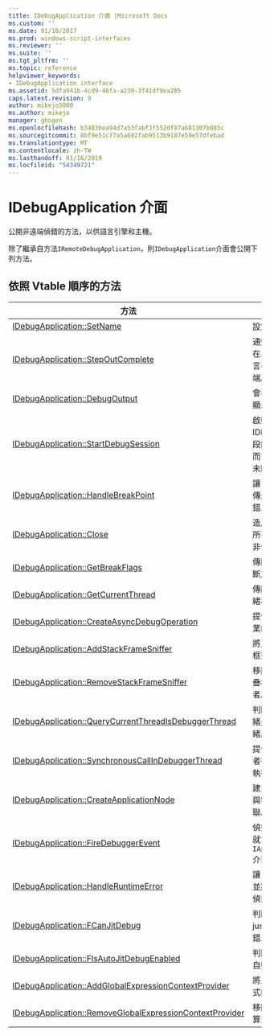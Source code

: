 ```yaml
---
title: IDebugApplication 介面 |Microsoft Docs
ms.custom: ''
ms.date: 01/18/2017
ms.prod: windows-script-interfaces
ms.reviewer: ''
ms.suite: ''
ms.tgt_pltfrm: ''
ms.topic: reference
helpviewer_keywords:
- IDebugApplication interface
ms.assetid: 5dfa941b-4cd9-46fa-a230-3f41df9ea205
caps.latest.revision: 9
author: mikejo5000
ms.author: mikejo
manager: ghogen
ms.openlocfilehash: b3483bea94d7a53fabf3f552df97a681307b885c
ms.sourcegitcommit: 8bf9e51c77a5a602fab9513b9187e59e57dfebad
ms.translationtype: MT
ms.contentlocale: zh-TW
ms.lasthandoff: 01/16/2019
ms.locfileid: "54349721"
---
```

# <a name="idebugapplication-interface"></a>IDebugApplication 介面
公開非遠端偵錯的方法，以供語言引擎和主機。  
  
 除了繼承自方法`IRemoteDebugApplication`，則`IDebugApplication`介面會公開下列方法。  
  
## <a name="methods-in-vtable-order"></a>依照 Vtable 順序的方法  
  
|方法|描述|  
|------------|-----------------|  
|[IDebugApplication::SetName](../../winscript/reference/idebugapplication-setname.md)|設定應用程式的名稱。|  
|[IDebugApplication::StepOutComplete](../../winscript/reference/idebugapplication-stepoutcomplete.md)|通知程序的偵錯管理員在單一步驟模式中的語言引擎即將返回其呼叫端。|  
|[IDebugApplication::DebugOutput](../../winscript/reference/idebugapplication-debugoutput.md)|會導致偵錯工具 IDE 會顯示指定的字串。|  
|[IDebugApplication::StartDebugSession](../../winscript/reference/idebugapplication-startdebugsession.md)|啟動預設偵錯工具 IDE，並將偵錯工作階段附加至這個應用程式而言，如果其中一個尚未附加。|  
|[IDebugApplication::HandleBreakPoint](../../winscript/reference/idebugapplication-handlebreakpoint.md)|讓目前的執行緒封鎖並傳送通知之中斷點的偵錯工具 IDE。|  
|[IDebugApplication::Close](../../winscript/reference/idebugapplication-close.md)|造成此應用程式以發行所有參考，然後輸入 非作用中狀態。|  
|[IDebugApplication::GetBreakFlags](../../winscript/reference/idebugapplication-getbreakflags.md)|傳回目前應用程式的中斷旗標。|  
|[IDebugApplication::GetCurrentThread](../../winscript/reference/idebugapplication-getcurrentthread.md)|傳回與目前執行的執行緒相關聯的執行緒。|  
|[IDebugApplication::CreateAsyncDebugOperation](../../winscript/reference/idebugapplication-createasyncdebugoperation.md)|提供指定的同步偵錯作業的非同步存取。|  
|[IDebugApplication::AddStackFrameSniffer](../../winscript/reference/idebugapplication-addstackframesniffer.md)|將此應用程式中的堆疊框架的列舉值提供者。|  
|[IDebugApplication::RemoveStackFrameSniffer](../../winscript/reference/idebugapplication-removestackframesniffer.md)|移除此應用程式中的堆疊框架的列舉值提供者。|  
|[IDebugApplication::QueryCurrentThreadIsDebuggerThread](../../winscript/reference/idebugapplication-querycurrentthreadisdebuggerthread.md)|判斷目前執行中的執行緒是否為偵錯工具執行緒。|  
|[IDebugApplication::SynchronousCallInDebuggerThread](../../winscript/reference/idebugapplication-synchronouscallindebuggerthread.md)|提供一個機制，讓呼叫者在偵錯工具執行緒中執行程式碼。|  
|[IDebugApplication::CreateApplicationNode](../../winscript/reference/idebugapplication-createapplicationnode.md)|建立新的應用程式節點與特定文件提供者相關聯。|  
|[IDebugApplication::FireDebuggerEvent](../../winscript/reference/idebugapplication-firedebuggerevent.md)|偵錯工具的一般事件，就會引發`IApplicationDebugger`介面。|  
|[IDebugApplication::HandleRuntimeError](../../winscript/reference/idebugapplication-handleruntimeerror.md)|讓目前的執行緒封鎖，並將錯誤的通知傳送至偵錯工具 IDE。|  
|[IDebugApplication::FCanJitDebug](../../winscript/reference/idebugapplication-fcanjitdebug.md)|判斷是否已登錄在 just-in-time (JIT) 偵錯工具。|  
|[IDebugApplication::FIsAutoJitDebugEnabled](../../winscript/reference/idebugapplication-fisautojitdebugenabled.md)|判斷 JIT 偵錯工具已向自動偵錯無聲主機。|  
|[IDebugApplication::AddGlobalExpressionContextProvider](../../winscript/reference/idebugapplication-addglobalexpressioncontextprovider.md)|將此應用程式全域運算式的內容提供者。|  
|[IDebugApplication::RemoveGlobalExpressionContextProvider](../../winscript/reference/idebugapplication-removeglobalexpressioncontextprovider.md)|移除此應用程式全域運算式的內容提供者。|